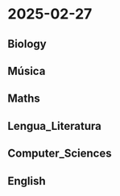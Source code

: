 # 2025-02-27 <!-- markmap: foldAll -->

## Biology

## Música

## Maths

## Lengua_Literatura

## Computer_Sciences

## English

